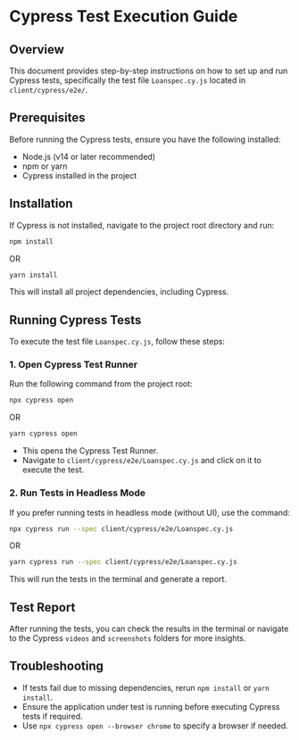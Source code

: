 # Cypress Test Execution Guide

## Overview
This document provides step-by-step instructions on how to set up and run Cypress tests, specifically the test file `Loanspec.cy.js` located in `client/cypress/e2e/`.

## Prerequisites
Before running the Cypress tests, ensure you have the following installed:
- Node.js (v14 or later recommended)
- npm or yarn
- Cypress installed in the project

## Installation
If Cypress is not installed, navigate to the project root directory and run:
```sh
npm install
```
OR
```sh
yarn install
```
This will install all project dependencies, including Cypress.

## Running Cypress Tests
To execute the test file `Loanspec.cy.js`, follow these steps:

### 1. Open Cypress Test Runner
Run the following command from the project root:
```sh
npx cypress open
```
OR
```sh
yarn cypress open
```
- This opens the Cypress Test Runner.
- Navigate to `client/cypress/e2e/Loanspec.cy.js` and click on it to execute the test.

### 2. Run Tests in Headless Mode
If you prefer running tests in headless mode (without UI), use the command:
```sh
npx cypress run --spec client/cypress/e2e/Loanspec.cy.js
```
OR
```sh
yarn cypress run --spec client/cypress/e2e/Loanspec.cy.js
```
This will run the tests in the terminal and generate a report.

## Test Report
After running the tests, you can check the results in the terminal or navigate to the Cypress `videos` and `screenshots` folders for more insights.

## Troubleshooting
- If tests fail due to missing dependencies, rerun `npm install` or `yarn install`.
- Ensure the application under test is running before executing Cypress tests if required.
- Use `npx cypress open --browser chrome` to specify a browser if needed.




